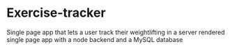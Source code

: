 # Exercise-tracker

Single page app that lets a user track their weightlifting in a server rendered single page app with a node backend and a MySQL database
